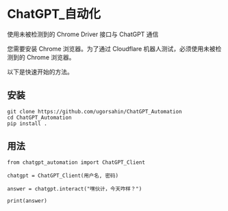 # ChatGPT_自动化

使用未被检测到的 Chrome Driver 接口与 ChatGPT 通信

您需要安装 Chrome 浏览器。为了通过 Cloudflare 机器人测试，必须使用未被检测到的 Chrome 浏览器。

以下是快速开始的方法。

## 安装

```
git clone https://github.com/ugorsahin/ChatGPT_Automation
cd ChatGPT_Automation
pip install .
```

## 用法

```
from chatgpt_automation import ChatGPT_Client

chatgpt = ChatGPT_Client(用户名, 密码)

answer = chatgpt.interact("嘿伙计，今天咋样？")

print(answer)
```

